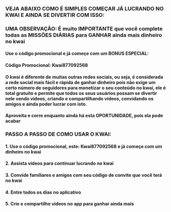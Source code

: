 
### VEJA ABAIXO COMO É SIMPLES COMEÇAR JÁ LUCRANDO NO KWAI  E AINDA SE DIVERTIR COM ISSO:
### UMA OBSERVAÇÃO: É muito IMPORTANTE que você complete todas as MISSÕES DIÁRIAS para GANHAR ainda mais dinheiro no kwai

#### Use o código promocional e já começe com um BONUS ESPECIAL: 
#### Código Promocional: Kwai877092568

#### O kwai é diferente de muitas outras redes sociais, ou seja, é considerada a rede social mais fácil e rápida de ganhar dinheiro pois não exige um certo número de seguidores para monetizar o seu conteúdo no kwai, ele é total gratuito e permite que todos os seus usuários possam se divertir nele vendo vídeos, criando e compartilhando vídeos, convidando os amigos e ainda poder lucrar com isto. 
#### Aproveita e corre enquanto ainda há esta OPORTUNIDADE, pois ela pode acabar


### PASSO A PASSO DE COMO USAR O KWAI:
#### 1. Use o código promocional, este: Kwai877092568 e já começe com um dinheiro no kwai

#### 2. Assista vídeos para continuar lucrando no kwai

#### 3. Convide familiares e amigos com seu código de convite que você terá no kwai

#### 4. Entre todos os dias no aplicativo 

#### 5. Crie e compartilhe vídeos no app para ganhar ainda mais
